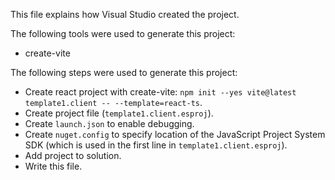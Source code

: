 This file explains how Visual Studio created the project.

The following tools were used to generate this project:
- create-vite

The following steps were used to generate this project:
- Create react project with create-vite: `npm init --yes vite@latest template1.client -- --template=react-ts`.
- Create project file (`template1.client.esproj`).
- Create `launch.json` to enable debugging.
- Create `nuget.config` to specify location of the JavaScript Project System SDK (which is used in the first line in `template1.client.esproj`).
- Add project to solution.
- Write this file.

